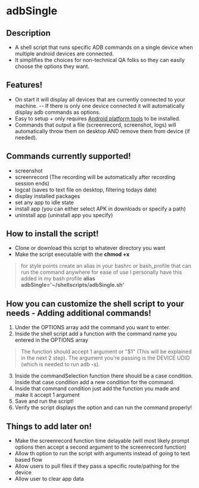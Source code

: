 # adbSingle

## Description
- A shell script that runs specific ADB commands on a single device when multiple android devices are connected.
- It simplifies the choices for non-technical QA folks so they can easily choose the options they want.

## Features!
- On start it will display all devices that are currently connected to your machine.
-- If there is only one device connected it will automatically display adb commands as options.
- Easy to setup + only requires [Android platform tools](https://developer.android.com/studio/command-line/adb.html) to be installed.
- Commands that output a file (screenrecord, screenshot, logs) will automatically throw them on desktop AND remove them from device (if needed).

## Commands currently supported!
- screenshot
- screenrecord (The recording will be automatically after recording session ends)
- logcat (saves to text file on desktop, filtering todays date)
- display installed packages
- set any app to idle state
- install app (you can either select APK in downloads or specify a path)
- uninstall app (uninstall app you specify)

## How to install the script!
- Clone or download this script to whatever directory you want
- Make the script executable with the **chmod +x**
> for style points create an alias in your bashrc or bash_profile that can run the command anywhere for ease of use
> I personally have this added in my bash profile **alias adbSingle='~/shellscripts/adbSingle.sh'**

## How you can customize the shell script to your needs - Adding additional commands!
1. Under the OPTIONS array add the command you want to enter.
2. Inside the shell script add a function with the command name you entered in the OPTIONS array
> The function should accept 1 argument or "$1" (This will be explained in the next 2 step).
> The argument you're passing is the DEVICE UDID (which is needed to run adb -s).
3. Inside the commandSelection function there should be a case condition. Inside that case condition add a new condition for the command.
4. Inside that command condition just add the function you made and make it accept 1 argument
5. Save and run the script!
6. Verify the script displays the option and can run the command properly!

## Things to add later on!
- Make the screenrecord function time delayable (will most likely prompt options then accept a second argument to the screenrecord function)
- Allow th option to run the script with arguments instead of going to text based flow
- Allow users to pull files if they pass a specific route/pathing for the device
- Allow user to clear app data